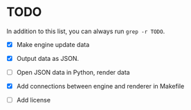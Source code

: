# TODO

In addition to this list, you can always run `grep -r TODO`.

- [x] Make engine update data
- [x] Output data as JSON.
- [ ] Open JSON data in Python, render data
- [x] Add connections between engine and renderer in Makefile

- [ ] Add license
